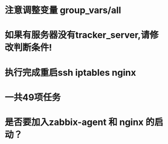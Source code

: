 # 注意调整变量   group_vars/all
# 如果有服务器没有tracker_server,请修改判断条件!
# 执行完成重启ssh  iptables   nginx 
# 一共49项任务
# 是否要加入zabbix-agent 和 nginx 的启动？


